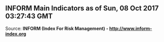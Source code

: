 ## INFORM Main Indicators as of Sun, 08 Oct 2017 03:27:43 GMT

Source: **INFORM (Index For Risk Management) - http://www.inform-index.org**